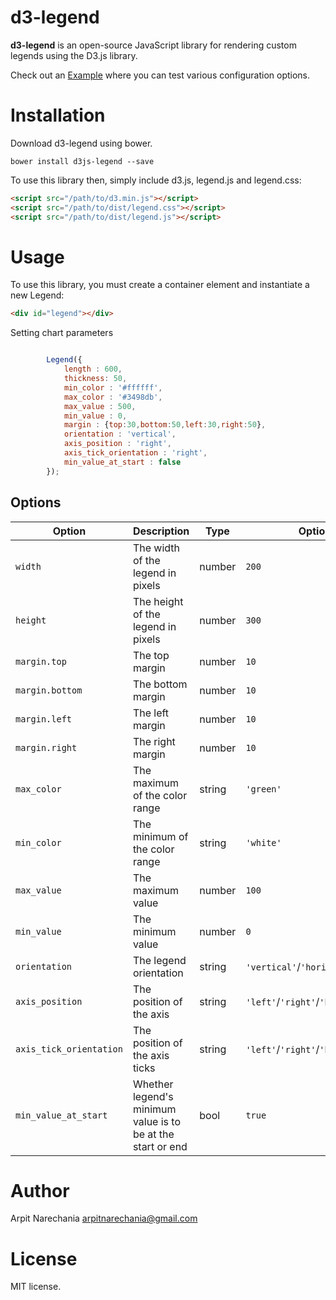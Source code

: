 # d3-legend

**d3-legend** is an open-source JavaScript library for rendering custom legends using the D3.js library.

Check out an [Example](https://arpitnarechania.github.io/d3-legend/) where you can test various configuration options.

# Installation

Download d3-legend using bower.

```
bower install d3js-legend --save
```

To use this library then, simply include d3.js, legend.js and legend.css:

``` html
<script src="/path/to/d3.min.js"></script>
<script src="/path/to/dist/legend.css"></script>
<script src="/path/to/dist/legend.js"></script>
```

# Usage

To use this library, you must create a container element and instantiate a new
Legend:

```html
<div id="legend"></div>
```

Setting chart parameters
``` javascript

		Legend({
		    length : 600,
		    thickness: 50,
            min_color : '#ffffff',
            max_color : '#3498db',
            max_value : 500,
            min_value : 0,
            margin : {top:30,bottom:50,left:30,right:50},
            orientation : 'vertical',
            axis_position : 'right',
            axis_tick_orientation : 'right',
            min_value_at_start : false
		});

```

## Options

| Option                     | Description                                                               | Type     | Options
| -------------------------- | ------------------------------------------------------------------------- | -------- | ------------------------- |
| `width`                    | The width of the legend in pixels                                         | number   | `200`                     |
| `height`                   | The height of the legend in pixels                                        | number   | `300`                     |
| `margin.top`               | The top margin                                                            | number   | `10`                      |
| `margin.bottom`            | The bottom margin                                                         | number   | `10`                      |
| `margin.left`              | The left margin                                                           | number   | `10`                      |
| `margin.right`             | The right margin                                                          | number   | `10`                      |
| `max_color`                | The maximum of the color range                                            | string   | `'green'`                 |
| `min_color`                | The minimum of the color range                                            | string   | `'white'`                 |
| `max_value`                | The maximum value                                                         | number   | `100`                     |
| `min_value`                | The minimum value                                                         | number   | `0`                       |
| `orientation`              | The legend orientation                                                    | string   | `'vertical'`/`'horizontal'`   |
| `axis_position`            | The position of the axis                                                  | string   | `'left'`/`'right'`/`'bottom'`/`'top'`|
| `axis_tick_orientation`    | The position of the axis ticks                                            | string   | `'left'`/`'right'`/`'bottom'`/`'top'`|
| `min_value_at_start`       | Whether legend's minimum value is to be at the start or end               | bool     | `true`                       |

# Author

Arpit Narechania
arpitnarechania@gmail.com

# License

MIT license.